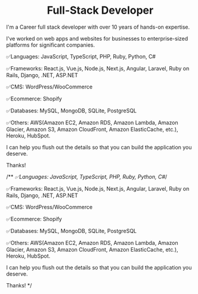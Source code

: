 <h1 align="center">Full-Stack Developer
</h1>


I'm a Career full stack developer with over 10 years of hands-on expertise.

I've worked on web apps and websites for businesses to enterprise-sized platforms for significant companies.

✅Languages: JavaScript, TypeScript, PHP, Ruby, Python, C#

✅Frameworks: React.js, Vue.js, Node.js, Next.js, Angular, Laravel, Ruby on Rails, Django, .NET, ASP.NET

✅CMS: WordPress/WooCommerce

✅Ecommerce: Shopify

✅Databases: MySQL, MongoDB, SQLite, PostgreSQL

✅Others: AWS(Amazon EC2, Amazon RDS, Amazon Lambda, Amazon Glacier, Amazon S3, Amazon CloudFront, Amazon ElasticCache, etc.), Heroku, HubSpot.

I can help you flush out the details so that you can build the application you deserve.

Thanks!

/**
*✅Languages: JavaScript, TypeScript, PHP, Ruby, Python, C#*/

✅Frameworks: React.js, Vue.js, Node.js, Next.js, Angular, Laravel, Ruby on Rails, Django, .NET, ASP.NET

✅CMS: WordPress/WooCommerce

✅Ecommerce: Shopify

✅Databases: MySQL, MongoDB, SQLite, PostgreSQL

✅Others: AWS(Amazon EC2, Amazon RDS, Amazon Lambda, Amazon Glacier, Amazon S3, Amazon CloudFront, Amazon ElasticCache, etc.), Heroku, HubSpot.

I can help you flush out the details so that you can build the application you deserve.

Thanks!
*/
